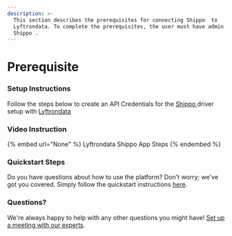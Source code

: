 ```yaml
---
description: >-
  This section describes the prerequisites for connecting Shippo  to
  Lyftrondata. To complete the prerequisites, the user must have admin access to
  Shippo .
---
```


# Prerequisite

<mark style="color:blue;"></mark>

### Setup Instructions

Follow the steps below to create an API Credentials for the [Shippo ](None) driver setup with [Lyftrondata](https://www.lyftrondata.com)

### Video Instruction

{% embed url="None" %}
Lyftrondata Shippo  App Steps
{% endembed %}

### Quickstart Steps

Do you have questions about how to use the platform? Don't worry; we've got you covered. Simply follow the quickstart instructions [here](README.md).

### Questions? <a href="#questions" id="questions"></a>

We're always happy to help with any other questions you might have! [Set up a meeting with our experts](https://www.lyftrondata.com/book-a-meeting/).

